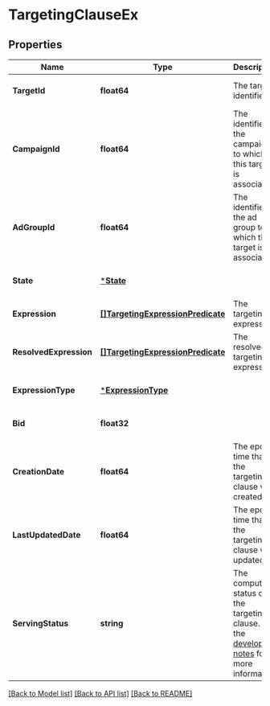 # TargetingClauseEx

## Properties
Name | Type | Description | Notes
------------ | ------------- | ------------- | -------------
**TargetId** | **float64** | The target identifier. | [optional] [default to null]
**CampaignId** | **float64** | The identifier of the campaign to which this target is associated. | [optional] [default to null]
**AdGroupId** | **float64** | The identifier of the ad group to which this target is associated. | [optional] [default to null]
**State** | [***State**](State.md) |  | [optional] [default to null]
**Expression** | [**[]TargetingExpressionPredicate**](TargetingExpressionPredicate.md) | The targeting expression. | [optional] [default to null]
**ResolvedExpression** | [**[]TargetingExpressionPredicate**](TargetingExpressionPredicate.md) | The resolved targeting expression. | [optional] [default to null]
**ExpressionType** | [***ExpressionType**](ExpressionType.md) |  | [optional] [default to null]
**Bid** | **float32** |  | [optional] [default to null]
**CreationDate** | **float64** | The epoch time that the targeting clause was created. | [optional] [default to null]
**LastUpdatedDate** | **float64** | The epoch time that the targeting clause was updated. | [optional] [default to null]
**ServingStatus** | **string** | The computed status of the targeting clause. See the [developer notes](https://advertising.amazon.com/API/docs/en-us/reference/concepts/developer-notes) for more information. | [optional] [default to null]

[[Back to Model list]](../README.md#documentation-for-models) [[Back to API list]](../README.md#documentation-for-api-endpoints) [[Back to README]](../README.md)

